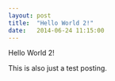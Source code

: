 ```yaml
---
layout: post
title:  "Hello World 2!"
date:   2014-06-24 11:15:00
---
```


Hello World 2!

This is also just a test posting.

